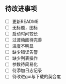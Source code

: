 ## 待改进事项

- [ ] 更新README
- [ ] 无标题，图标
- [ ] 启动时间较长
- [ ] 过渡动画待完善
- [ ] 进度不明显
- [ ] 缺少错误告警
- [ ] 缺少列表操作
- [ ] 参数待简易化
- [ ] 待添加日志记录
- [ ] 待改进gui与下载的契合度
